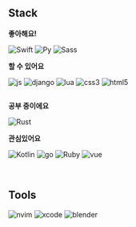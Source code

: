 ### 
## Stack


**좋아해요!**

![Swift](https://img.shields.io/badge/Swift-F95118?style=for-the-badge&logo=swift&logoColor=white)
![Py](https://img.shields.io/badge/Python-1969AA?style=for-the-badge&logo=python&logoColor=white)
![Sass](https://img.shields.io/badge/Sass-CC6699?style=for-the-badge&logo=sass&logoColor=white)
![]()
![]()

**할 수 있어요**

![js](https://img.shields.io/badge/JavaScript-F4E677?style=for-the-badge&logo=JavaScript&logoColor=black)
![django](https://img.shields.io/badge/Django-092E20?style=for-the-badge&logo=django&logoColor=white)
![lua](https://img.shields.io/badge/Lua-2C2D72?style=for-the-badge&logo=lua&logoColor=white)
![css3](https://img.shields.io/badge/CSS3-5A8FB5?style=for-the-badge&logo=css3&logoColor=black)
![html5](https://img.shields.io/badge/HTML5-E28A71?style=for-the-badge&logo=html5&logoColor=black)


![]()


**공부 중이에요**

![Rust](https://img.shields.io/badge/Rust-000000?style=for-the-badge&logo=rust&logoColor=white)
![]()

**관심있어요**

![Kotlin](https://img.shields.io/badge/Kotlin-7F52FF?&style=for-the-badge&logo=kotlin&logoColor=white)
![go](https://img.shields.io/badge/Go-00ADD8?style=for-the-badge&logo=go&logoColor=white)
![Ruby](https://img.shields.io/badge/Ruby-CC342D?style=for-the-badge&logo=ruby&logoColor=white)
![vue](https://img.shields.io/badge/Vue.js-35495E?style=for-the-badge&logo=vue.js&logoColor=4FC08D)

![]()
![]()



## Tools

![nvim](https://img.shields.io/badge/NeoVim-%2357A143.svg?&style=for-the-badge&logo=neovim&logoColor=white)
![xcode](https://img.shields.io/badge/Xcode-007ACC?style=for-the-badge&logo=Xcode&logoColor=white)
![blender](https://img.shields.io/badge/blender-%23F5792A.svg?style=for-the-badge&logo=blender&logoColor=white)

![]()

<!--
**isemae/isemae** is a ✨ _special_ ✨ repository because its `README.md` (this file) appears on your GitHub profile.

Here are some ideas to get you started:

- 🔭 I’m currently working on ...
- 🌱 I’m currently learning ...
- 👯 I’m looking to collaborate on ...
- 🤔 I’m looking for help with ...
- 💬 Ask me about ...
- 📫 How to reach me: ...
- 😄 Pronouns: ...
- ⚡ Fun fact: ...
-->
